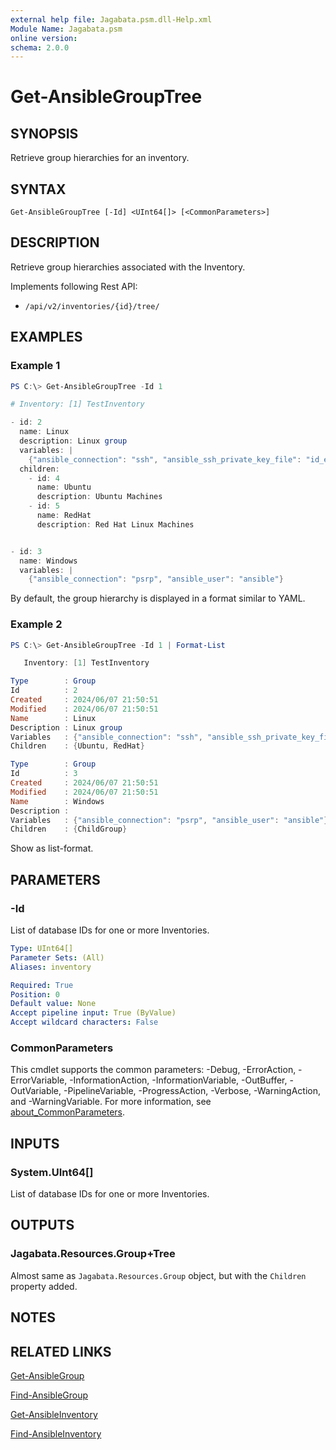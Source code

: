 ```yaml
---
external help file: Jagabata.psm.dll-Help.xml
Module Name: Jagabata.psm
online version:
schema: 2.0.0
---
```


# Get-AnsibleGroupTree

## SYNOPSIS
Retrieve group hierarchies for an inventory.

## SYNTAX

```
Get-AnsibleGroupTree [-Id] <UInt64[]> [<CommonParameters>]
```

## DESCRIPTION
Retrieve group hierarchies associated with the Inventory.

Implements following Rest API:  
- `/api/v2/inventories/{id}/tree/`

## EXAMPLES

### Example 1
```powershell
PS C:\> Get-AnsibleGroupTree -Id 1

# Inventory: [1] TestInventory

- id: 2
  name: Linux
  description: Linux group
  variables: |
    {"ansible_connection": "ssh", "ansible_ssh_private_key_file": "id_ed25519_ansible", "ansible_user": "ansible"}
  children:
    - id: 4
      name: Ubuntu
      description: Ubuntu Machines
    - id: 5
      name: RedHat
      description: Red Hat Linux Machines


- id: 3
  name: Windows
  variables: |
    {"ansible_connection": "psrp", "ansible_user": "ansible"}
```

By default, the group hierarchy is displayed in a format similar to YAML.

### Example 2
```powershell
PS C:\> Get-AnsibleGroupTree -Id 1 | Format-List

   Inventory: [1] TestInventory

Type        : Group
Id          : 2
Created     : 2024/06/07 21:50:51
Modified    : 2024/06/07 21:50:51
Name        : Linux
Description : Linux group
Variables   : {"ansible_connection": "ssh", "ansible_ssh_private_key_file": "id_ed25519_ansible", "ansible_user": "ansible"}
Children    : {Ubuntu, RedHat}

Type        : Group
Id          : 3
Created     : 2024/06/07 21:50:51
Modified    : 2024/06/07 21:50:51
Name        : Windows
Description :
Variables   : {"ansible_connection": "psrp", "ansible_user": "ansible"}
Children    : {ChildGroup}
```

Show as list-format.

## PARAMETERS

### -Id
List of database IDs for one or more Inventories.

```yaml
Type: UInt64[]
Parameter Sets: (All)
Aliases: inventory

Required: True
Position: 0
Default value: None
Accept pipeline input: True (ByValue)
Accept wildcard characters: False
```

### CommonParameters
This cmdlet supports the common parameters: -Debug, -ErrorAction, -ErrorVariable, -InformationAction, -InformationVariable, -OutBuffer, -OutVariable, -PipelineVariable, -ProgressAction, -Verbose, -WarningAction, and -WarningVariable. For more information, see [about_CommonParameters](http://go.microsoft.com/fwlink/?LinkID=113216).

## INPUTS

### System.UInt64[]
List of database IDs for one or more Inventories.

## OUTPUTS

### Jagabata.Resources.Group+Tree
Almost same as `Jagabata.Resources.Group` object, but with the `Children` property added.

## NOTES

## RELATED LINKS

[Get-AnsibleGroup](Get-AnsibleGroup.md)

[Find-AnsibleGroup](Find-AnsibleGroup.md)

[Get-AnsibleInventory](Get-AnsibleInventory.md)

[Find-AnsibleInventory](Find-AnsibleInventory.md)
